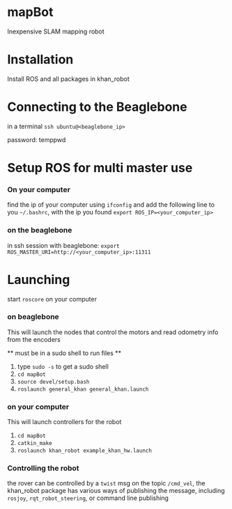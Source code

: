 # mapBot
Inexpensive SLAM mapping robot

# Installation

Install ROS and all packages in khan_robot

# Connecting to the Beaglebone

in a terminal `ssh ubuntu@<beaglebone_ip>`

password: temppwd

# Setup ROS for multi master use

### On your computer
find the ip of your computer using `ifconfig` and add the following line to you `~/.bashrc`, with the ip you found
`export ROS_IP=<your_computer_ip>`

### on the beaglebone
in ssh session with beaglebone: `export ROS_MASTER_URI=http://<your_computer_ip>:11311`

# Launching
start `roscore` on your computer

### on beaglebone
This will launch the nodes that control the motors and read odometry info from the encoders

** must be in a sudo shell to run files **
1. type `sudo -s` to get a sudo shell
2. `cd mapBot`
3. `source devel/setup.bash`
4. `roslaunch general_khan general_khan.launch`

### on your computer
This will launch controllers for the robot

1. `cd mapBot`
2. `catkin_make`
3. `roslaunch khan_robot example_khan_hw.launch`

### Controlling the robot
the rover can be controlled by a `twist` msg on the topic `/cmd_vel`, the khan_robot package has various ways of publishing the message, including `rosjoy`, `rqt_robot_steering`, or command line publishing
